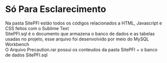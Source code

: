 # Só Para Esclarecimento

Na pasta SitePFI estão todos os códigos relacionados a HTML, Javascript e CSS feitos com o Sublime Text <br/>
SitePFI.sql é o documento que armazena o banco de dados e as tabelas usadas no projeto, esse arquivo foi desenvolvido por meio do MySQL Workbench <br/>
O Arquivo Precaution.rar possui os conteudos da pasta SitePFI + o banco de dados SitePFI.sql
